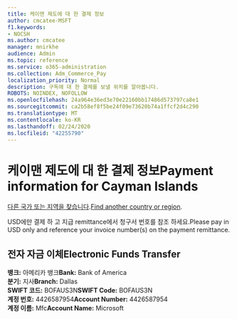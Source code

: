```yaml
---
title: 케이맨 제도에 대 한 결제 정보
author: cmcatee-MSFT
f1.keywords:
- NOCSH
ms.author: cmcatee
manager: mnirkhe
audience: Admin
ms.topic: reference
ms.service: o365-administration
ms.collection: Adm_Commerce_Pay
localization_priority: Normal
description: 구독에 대 한 결제를 보낼 위치를 알아봅니다.
ROBOTS: NOINDEX, NOFOLLOW
ms.openlocfilehash: 24a964e36ed3e70e22160bb17486d573797ca8e1
ms.sourcegitcommit: ca2b58ef8f5be24f09e73620b74a1ffcf2d4c290
ms.translationtype: MT
ms.contentlocale: ko-KR
ms.lasthandoff: 02/24/2020
ms.locfileid: "42255790"
---
```

# <a name="payment-information-for-cayman-islands"></a><span data-ttu-id="173b8-103">케이맨 제도에 대 한 결제 정보</span><span class="sxs-lookup"><span data-stu-id="173b8-103">Payment information for Cayman Islands</span></span>

<span data-ttu-id="173b8-104">[다른 국가 또는 지역을 찾습니다](../billing-and-payments/pay-for-your-subscription.md).</span><span class="sxs-lookup"><span data-stu-id="173b8-104">[Find another country or region](../billing-and-payments/pay-for-your-subscription.md).</span></span>

<span data-ttu-id="173b8-105">USD에만 결제 하 고 지급 remittance에서 청구서 번호를 참조 하세요.</span><span class="sxs-lookup"><span data-stu-id="173b8-105">Please pay in USD only and reference your invoice number(s) on the payment remittance.</span></span>

## <a name="electronic-funds-transfer"></a><span data-ttu-id="173b8-106">전자 자금 이체</span><span class="sxs-lookup"><span data-stu-id="173b8-106">Electronic Funds Transfer</span></span>

<span data-ttu-id="173b8-107">**뱅크:** 아메리카 뱅크</span><span class="sxs-lookup"><span data-stu-id="173b8-107">**Bank:** Bank of America</span></span>  
<span data-ttu-id="173b8-108">**분기:** 지사</span><span class="sxs-lookup"><span data-stu-id="173b8-108">**Branch:** Dallas</span></span>  
<span data-ttu-id="173b8-109">**SWIFT 코드:** BOFAUS3N</span><span class="sxs-lookup"><span data-stu-id="173b8-109">**SWIFT Code:** BOFAUS3N</span></span>  
<span data-ttu-id="173b8-110">**계정 번호:** 4426587954</span><span class="sxs-lookup"><span data-stu-id="173b8-110">**Account Number:** 4426587954</span></span>  
<span data-ttu-id="173b8-111">**계정 이름:** Mfc</span><span class="sxs-lookup"><span data-stu-id="173b8-111">**Account Name:** Microsoft</span></span>  
